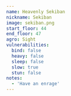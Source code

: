 ```yaml
---
name: Heavenly Sekiban
nickname: Sekiban
image: sekiban.png
start_floor: 44
end_floor: 47
agro: Sight
vulnerabilities:
  bind: false
  heavy: false
  sleep: false
  slow: true
  stun: false
notes:
  - 'Have an enrage'
---
```


